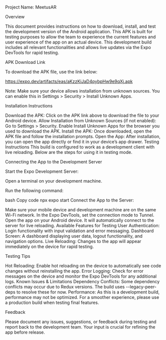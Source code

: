 Project Name: MeetusAR

Overview

This document provides instructions on how to download, install, and test the development version of the Android application. This APK is built for testing purposes to allow the team to experience the current features and user experience of the app on an actual device. This development build includes all relevant functionalities and allows live updates via the Expo DevTools for rapid testing.

APK Download Link

To download the APK file, use the link below:

https://expo.dev/artifacts/eas/aKzzKiJaD4pybpHw9e9qXj.apk

Note: Make sure your device allows installation from unknown sources. You can enable this in Settings > Security > Install Unknown Apps.

Installation Instructions

Download the APK: Click on the APK link above to download the file to your Android device.
Allow Installation from Unknown Sources (if not enabled):
Go to Settings > Security.
Enable Install Unknown Apps for the browser you used to download the APK.
Install the APK:
Once downloaded, open the APK file and follow the installation prompts.
Open the App:
After installation, you can open the app directly or find it in your device’s app drawer.
Testing Instructions
This build is configured to work as a development client with live reloading. Below are the steps for using it in testing mode.

Connecting the App to the Development Server

Start the Expo Development Server:

Open a terminal on your development machine.

Run the following command:

bash
Copy code
npx expo start
Connect the App to the Server:

Make sure your mobile device and development machine are on the same Wi-Fi network.
In the Expo DevTools, set the connection mode to Tunnel.
Open the app on your Android device. It will automatically connect to the server for live reloading.
Available Features for Testing
User Authentication: Login functionality with input validation and error messaging.
Dashboard Screen: A dashboard displaying user data, logout functionality, and navigation options.
Live Reloading: Changes to the app will appear immediately on the device for rapid testing.

Testing Tips

Hot Reloading: Enable hot reloading on the device to automatically see code changes without reinstalling the app.
Error Logging: Check for error messages on the device and monitor the Expo DevTools for any additional logs.
Known Issues & Limitations
Dependency Conflicts: Some dependency conflicts may occur due to Redux versions. The build uses --legacy-peer-deps to resolve these for now.
Performance: As this is a development build, performance may not be optimized. For a smoother experience, please use a production build when testing final features.

Feedback

Please document any issues, suggestions, or feedback during testing and report back to the development team. Your input is crucial for refining the app before release.
